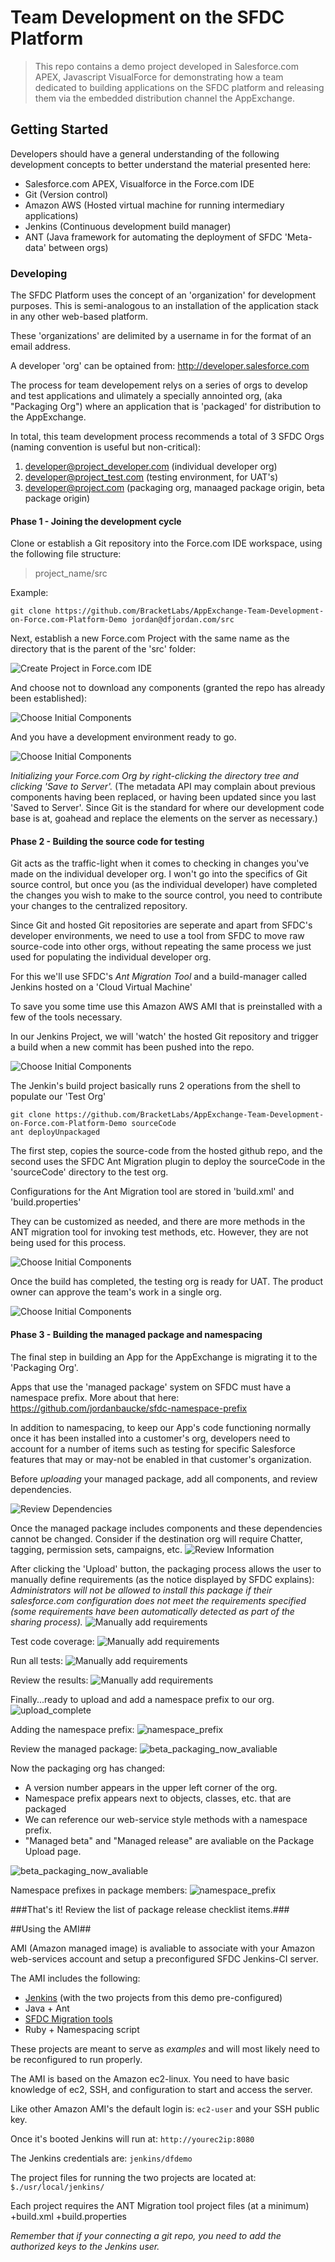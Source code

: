 # Team Development on the SFDC Platform #

>	This repo contains a demo project developed in Salesforce.com APEX, Javascript
>	VisualForce for demonstrating how a team dedicated to building applications
>	on the SFDC platform and releasing them via the embedded distribution channel
>	the AppExchange.

## Getting Started ##

Developers should have a general understanding of the following development concepts 
to better understand the material presented here:

+ Salesforce.com APEX, Visualforce in the Force.com IDE
+ Git (Version control)
+ Amazon AWS (Hosted virtual machine for running intermediary applications)
+ Jenkins (Continuous development build manager)
+ ANT (Java framework for automating the deployment of SFDC 'Meta-data' between orgs)

### Developing ###

The SFDC Platform uses the concept of an 'organization' for development purposes. This is 
semi-analogous to an installation of the application stack in any other web-based platform.

These 'organizations' are delimited by a username in for the format of an email address.

A developer 'org' can be optained from: http://developer.salesforce.com

The process for team developement relys on a series of orgs to develop and test applications
and ulimately a specially annointed org, (aka "Packaging Org") where an application that is 
'packaged' for distribution to the AppExchange.

In total, this team development process recommends a total of 3 SFDC Orgs (naming convention is
useful but non-critical):

1. developer@project_developer.com (individual developer org) 
2. developer@project_test.com (testing environment, for UAT's)
3. developer@project.com (packaging org, manaaged package origin, beta package origin)

#### Phase 1 - Joining the development cycle ####

Clone or establish a Git repository into the Force.com IDE workspace, using the following file
structure:

>project_name/src

Example:

	git clone https://github.com/BracketLabs/AppExchange-Team-Development-on-Force.com-Platform-Demo jordan@dfjordan.com/src

Next, establish a new Force.com Project with the same name as the directory that is the parent of the 'src' folder:

![Create Project in Force.com IDE](https://github.com/BracketLabs/AppExchange-Team-Development-on-Force.com-Platform-Demo/blob/master/-image/create_a_forcecom_project.png?raw=true)

And choose not to download any components (granted the repo has already been established):

![Choose Initial Components](https://github.com/BracketLabs/AppExchange-Team-Development-on-Force.com-Platform-Demo/blob/master/-image/choose_initial_project_contents.png?raw=true)

And you have a development environment ready to go.

![Choose Initial Components](https://github.com/BracketLabs/AppExchange-Team-Development-on-Force.com-Platform-Demo/blob/master/-image/jordan@dfjordancom_ide.png?raw=true)

_Initializing your Force.com Org by right-clicking the directory tree and clicking 'Save to Server'._ (The metadata API may complain about previous components having been replaced, or having been updated since you last 'Saved to Server'. Since Git is the standard for where our development code base is at, goahead and replace the elements on the 
server as necessary.)

#### Phase 2 - Building the source code for testing ####

Git acts as the traffic-light when it comes to checking in changes you've made on the individual developer org. I won't go into the specifics of Git source control, but once you (as the individual developer) have completed the changes you wish to make to the source control, you need to contribute your changes to the centralized repository.

Since Git and hosted Git repositories are seperate and apart from SFDC's developer environments, we need to use a tool from SFDC to move raw source-code into other orgs, 
without repeating the same process we just used for populating the individual developer org.

For this we'll use SFDC's *Ant Migration Tool* and a build-manager called Jenkins hosted on a 'Cloud Virtual Machine'

To save you some time use this Amazon AWS AMI that is preinstalled with a few of the tools necessary.

In our Jenkins Project, we will 'watch' the hosted Git repository and trigger a build when a new commit has been pushed into the repo.

![Choose Initial Components](https://github.com/BracketLabs/AppExchange-Team-Development-on-Force.com-Platform-Demo/blob/master/-image/jenkins_github_configuration.png?raw=true)

The Jenkin's build project basically runs 2 operations from the shell to populate our 'Test Org'

	git clone https://github.com/BracketLabs/AppExchange-Team-Development-on-Force.com-Platform-Demo sourceCode
	ant deployUnpackaged

The first step, copies the source-code from the hosted github repo, and the second uses the SFDC Ant Migration plugin to deploy the sourceCode in the 'sourceCode' directory to the test org.

Configurations for the Ant Migration tool are stored in 'build.xml' and 'build.properties'

They can be customized as needed, and there are more methods in the ANT migration tool for invoking test methods, etc. However, they are not being used for this process.

![Choose Initial Components](https://github.com/BracketLabs/AppExchange-Team-Development-on-Force.com-Platform-Demo/blob/master/-image/jenkins_console_output.png?raw=true)

Once the build has completed, the testing org is ready for UAT. The product owner can approve the team's work in a single org.

![Choose Initial Components](https://github.com/BracketLabs/AppExchange-Team-Development-on-Force.com-Platform-Demo/blob/master/-image/app_deployed_in_test_org.png?raw=true)

#### Phase 3 - Building the managed package and namespacing ####

The final step in building an App for the AppExchange is migrating it to the 'Packaging Org'. 

Apps that use the 'managed package' system on SFDC must have a namespace prefix. More about that here: https://github.com/jordanbaucke/sfdc-namespace-prefix

In addition to namespacing, to keep our App's code functioning normally once it has been installed into a customer's org, developers need to account for a number of items such as testing for specific Salesforce features that may or may-not be enabled in that customer's organization.

Before _uploading_ your managed package, add all components, and review dependencies.

![Review Dependencies](https://github.com/BracketLabs/AppExchange-Team-Development-on-Force.com-Platform-Demo/blob/master/-image/packaging_add_review_dependencies.png?raw=true)

Once the managed package includes components and these dependencies cannot be changed. Consider if the destination org will require Chatter, tagging, permission sets, campaigns, etc.
![Review Information](https://github.com/BracketLabs/AppExchange-Team-Development-on-Force.com-Platform-Demo/blob/master/-image/dependency_information_review.png?raw=true)

After clicking the 'Upload' button, the packaging process allows the user to manually define requirements (as the notice displayed by SFDC explains):
*Administrators will not be allowed to install this package if their salesforce.com configuration does not meet the requirements specified (some requirements have been automatically detected as part of the sharing process).*
![Manually add requirements](https://github.com/BracketLabs/AppExchange-Team-Development-on-Force.com-Platform-Demo/blob/master/-image/more_review_package_requirements.png?raw=true)

Test code coverage:
![Manually add requirements](https://github.com/BracketLabs/AppExchange-Team-Development-on-Force.com-Platform-Demo/blob/master/-image/test_method_failures.png?raw=true)

Run all tests:
![Manually add requirements](https://github.com/BracketLabs/AppExchange-Team-Development-on-Force.com-Platform-Demo/blob/master/-image/run_all_tests.png?raw=true)

Review the results:
![Manually add requirements](https://github.com/BracketLabs/AppExchange-Team-Development-on-Force.com-Platform-Demo/blob/master/-image/code_coverage_results.png?raw=true)

Finally...ready to upload and add a namespace prefix to our org.
![upload_complete](https://github.com/BracketLabs/AppExchange-Team-Development-on-Force.com-Platform-Demo/blob/master/-image/upload_complete.png?raw=true)

Adding the namespace prefix:
![namespace_prefix](https://github.com/BracketLabs/AppExchange-Team-Development-on-Force.com-Platform-Demo/blob/master/-image/set_namespace_prefix.png?raw=true)

Review the managed package:
![beta_packaging_now_avaliable](https://github.com/BracketLabs/AppExchange-Team-Development-on-Force.com-Platform-Demo/blob/master/-image/beta_and_managed_released_now_allowed.png?raw=true)

Now the packaging org has changed: 
+ A version number appears in the upper left corner of the org. 
+ Namespace prefix appears next to objects, classes, etc. that are packaged
+ We can reference our web-service style methods with a namespace prefix.
+ "Managed beta" and "Managed release" are avaliable on the Package Upload page.

![beta_packaging_now_avaliable](https://github.com/BracketLabs/AppExchange-Team-Development-on-Force.com-Platform-Demo/blob/master/-image/more_review_package_requirements.png?raw=true)

Namespace prefixes in package members:
![namespace_prefix](https://github.com/BracketLabs/AppExchange-Team-Development-on-Force.com-Platform-Demo/blob/master/-image/namespace_prefix_associated.png?raw=true)

###That's it! Review the list of package release checklist items.###

##Using the AMI##

AMI (Amazon managed image) is avaliable to associate with your Amazon web-services account and setup a preconfigured SFDC Jenkins-CI server.

The AMI includes the following:
+ <a href="https://www.jenkins-ci.org/">Jenkins</a> (with the two projects from this demo pre-configured)
+ Java + Ant
+ <a href="http://www.salesforce.com/us/developer/docs/daas/salesforce_migration_guide.pdf">SFDC Migration tools</a>
+ Ruby + <a hreef="https://github.com/jordanbaucke/sfdc-namespace-prefix">Namespacing script</a>

These projects are meant to serve as _examples_ and will most likely need to be reconfigured to run properly.

The AMI is based on the Amazon ec2-linux. You need to have basic knowledge of ec2, SSH, and configuration to start and access the server.

Like other Amazon AMI's the default login is: <code>ec2-user</code> and your SSH public key.

Once it's booted Jenkins will run at: <code>http://yourec2ip:8080</code>

The Jenkins credentials are: <code>jenkins/dfdemo</code>

The project files for running the two projects are located at: <code>$./usr/local/jenkins/</code>

Each project requires the ANT Migration tool project files (at a minimum)
+build.xml
+build.properties
 
*Remember that if your connecting a git repo, you need to add the authorized keys to the Jenkins user.*



